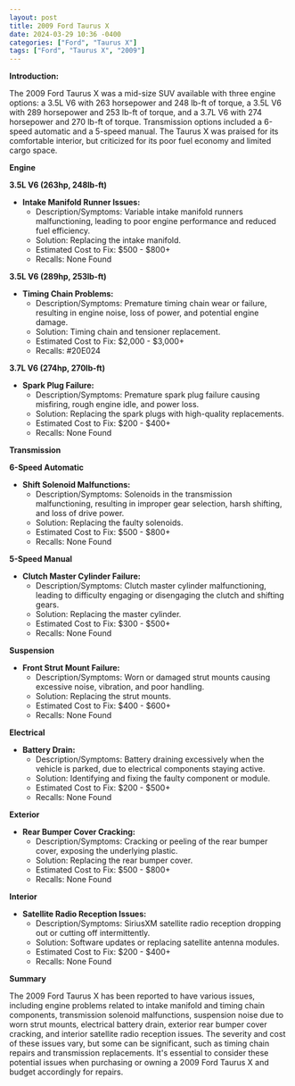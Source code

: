 ```yaml
---
layout: post
title: 2009 Ford Taurus X
date: 2024-03-29 10:36 -0400
categories: ["Ford", "Taurus X"]
tags: ["Ford", "Taurus X", "2009"]
---
```

**Introduction:**

The 2009 Ford Taurus X was a mid-size SUV available with three engine options: a 3.5L V6 with 263 horsepower and 248 lb-ft of torque, a 3.5L V6 with 289 horsepower and 253 lb-ft of torque, and a 3.7L V6 with 274 horsepower and 270 lb-ft of torque. Transmission options included a 6-speed automatic and a 5-speed manual. The Taurus X was praised for its comfortable interior, but criticized for its poor fuel economy and limited cargo space.

**Engine**

**3.5L V6 (263hp, 248lb-ft)**

* **Intake Manifold Runner Issues:**
    * Description/Symptoms: Variable intake manifold runners malfunctioning, leading to poor engine performance and reduced fuel efficiency.
    * Solution: Replacing the intake manifold.
    * Estimated Cost to Fix: $500 - $800+
    * Recalls: None Found

**3.5L V6 (289hp, 253lb-ft)**

* **Timing Chain Problems:**
    * Description/Symptoms: Premature timing chain wear or failure, resulting in engine noise, loss of power, and potential engine damage.
    * Solution: Timing chain and tensioner replacement.
    * Estimated Cost to Fix: $2,000 - $3,000+
    * Recalls: #20E024

**3.7L V6 (274hp, 270lb-ft)**

* **Spark Plug Failure:**
    * Description/Symptoms: Premature spark plug failure causing misfiring, rough engine idle, and power loss.
    * Solution: Replacing the spark plugs with high-quality replacements.
    * Estimated Cost to Fix: $200 - $400+
    * Recalls: None Found

**Transmission**

**6-Speed Automatic**

* **Shift Solenoid Malfunctions:**
    * Description/Symptoms: Solenoids in the transmission malfunctioning, resulting in improper gear selection, harsh shifting, and loss of drive power.
    * Solution: Replacing the faulty solenoids.
    * Estimated Cost to Fix: $500 - $800+
    * Recalls: None Found

**5-Speed Manual**

* **Clutch Master Cylinder Failure:**
    * Description/Symptoms: Clutch master cylinder malfunctioning, leading to difficulty engaging or disengaging the clutch and shifting gears.
    * Solution: Replacing the master cylinder.
    * Estimated Cost to Fix: $300 - $500+
    * Recalls: None Found

**Suspension**

* **Front Strut Mount Failure:**
    * Description/Symptoms: Worn or damaged strut mounts causing excessive noise, vibration, and poor handling.
    * Solution: Replacing the strut mounts.
    * Estimated Cost to Fix: $400 - $600+
    * Recalls: None Found

**Electrical**

* **Battery Drain:**
    * Description/Symptoms: Battery draining excessively when the vehicle is parked, due to electrical components staying active.
    * Solution: Identifying and fixing the faulty component or module.
    * Estimated Cost to Fix: $200 - $500+
    * Recalls: None Found

**Exterior**

* **Rear Bumper Cover Cracking:**
    * Description/Symptoms: Cracking or peeling of the rear bumper cover, exposing the underlying plastic.
    * Solution: Replacing the rear bumper cover.
    * Estimated Cost to Fix: $500 - $800+
    * Recalls: None Found

**Interior**

* **Satellite Radio Reception Issues:**
    * Description/Symptoms: SiriusXM satellite radio reception dropping out or cutting off intermittently.
    * Solution: Software updates or replacing satellite antenna modules.
    * Estimated Cost to Fix: $200 - $400+
    * Recalls: None Found

**Summary**

The 2009 Ford Taurus X has been reported to have various issues, including engine problems related to intake manifold and timing chain components, transmission solenoid malfunctions, suspension noise due to worn strut mounts, electrical battery drain, exterior rear bumper cover cracking, and interior satellite radio reception issues. The severity and cost of these issues vary, but some can be significant, such as timing chain repairs and transmission replacements. It's essential to consider these potential issues when purchasing or owning a 2009 Ford Taurus X and budget accordingly for repairs.
